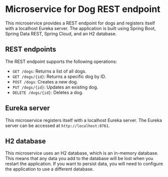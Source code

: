 # Microservice for Dog REST endpoint

This microservice provides a REST endpoint for dogs and registers itself with a localhost Eureka server. The application is built using Spring Boot, Spring Data REST, Spring Cloud, and an H2 database.

## REST endpoints

The REST endpoint supports the following operations:

- `GET /dogs`: Returns a list of all dogs.
- `GET /dogs/{id}`: Returns a specific dog by ID.
- `POST /dogs`: Creates a new dog.
- `PUT /dogs/{id}`: Updates an existing dog.
- `DELETE /dogs/{id}`: Deletes a dog.

## Eureka server

This microservice registers itself with a localhost Eureka server. The Eureka server can be accessed at `http://localhost:8761`.

## H2 database

This microservice uses an H2 database, which is an in-memory database. This means that any data you add to the database will be lost when you restart the application. If you want to persist data, you will need to configure the application to use a different database.
